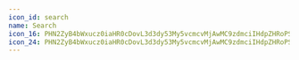 ```yaml
---
icon_id: search
name: Search
icon_16: PHN2ZyB4bWxucz0iaHR0cDovL3d3dy53My5vcmcvMjAwMC9zdmciIHdpZHRoPSIxNiIgaGVpZ2h0PSIxNiIgdmlld0JveD0iMCAwIDE2IDE2Ij48cGF0aCBmaWxsLXJ1bGU9ImV2ZW5vZGQiIGQ9Ik0xMS41IDdhNC40OTkgNC40OTkgMCAxMS04Ljk5OCAwQTQuNDk5IDQuNDk5IDAgMDExMS41IDd6bS0uODIgNC43NGE2IDYgMCAxMTEuMDYtMS4wNmwzLjA0IDMuMDRhLjc1Ljc1IDAgMTEtMS4wNiAxLjA2bC0zLjA0LTMuMDR6Ii8+PC9zdmc+
icon_24: PHN2ZyB4bWxucz0iaHR0cDovL3d3dy53My5vcmcvMjAwMC9zdmciIHdpZHRoPSIyNCIgaGVpZ2h0PSIyNCIgdmlld0JveD0iMCAwIDI0IDI0Ij48cGF0aCBmaWxsLXJ1bGU9ImV2ZW5vZGQiIGQ9Ik0xNC41MyAxNS41OWE4LjI1IDguMjUgMCAxMTEuMDYtMS4wNmw1LjY5IDUuNjlhLjc1Ljc1IDAgMTEtMS4wNiAxLjA2bC01LjY5LTUuNjl6TTIuNSA5LjI1YTYuNzUgNi43NSAwIDExMTEuNzQgNC41NDcuNzQ2Ljc0NiAwIDAwLS40NDMuNDQyQTYuNzUgNi43NSAwIDAxMi41IDkuMjV6Ii8+PC9zdmc+
---
```

